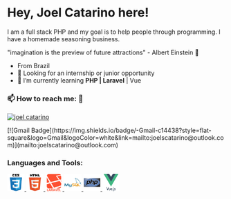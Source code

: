 # Hey, Joel Catarino here!
I am a full stack PHP and my goal is to help people through programming. I have a homemade seasoning business. 

"imagination is the preview of future attractions" - Albert Einstein 🧠

- From Brazil
- :rocket: Looking for an internship or junior opportunity
- 🌱 I’m currently learning **PHP | Laravel** | Vue


<h3 align="left">📫 How to reach me: 🧙</h3>
<p align="left">
<a href="https://linkedin.com/in/joel catarino" target="blank"><img align="center" src="https://raw.githubusercontent.com/rahuldkjain/github-profile-readme-generator/neutral-icons/src/images/icons/Social/linked-in-alt.svg" alt="joel catarino" height="30" width="40" /></a>
</p> [![Gmail Badge](https://img.shields.io/badge/-Gmail-c14438?style=flat-square&logo=Gmail&logoColor=white&link=mailto:joelscatarino@outlook.com)](mailto:joelscatarino@outlook.com)

<h3 align="left">Languages and Tools:</h3>
<p align="left"> <a href="https://www.w3schools.com/css/" target="_blank"> <img src="https://raw.githubusercontent.com/devicons/devicon/master/icons/css3/css3-original-wordmark.svg" alt="css3" width="40" height="40"/> </a> <a href="https://www.w3.org/html/" target="_blank"> <img src="https://raw.githubusercontent.com/devicons/devicon/master/icons/html5/html5-original-wordmark.svg" alt="html5" width="40" height="40"/> </a> <a href="https://laravel.com/" target="_blank"> <img src="https://raw.githubusercontent.com/devicons/devicon/master/icons/laravel/laravel-plain-wordmark.svg" alt="laravel" width="40" height="40"/> </a> </a> <a href="https://www.mysql.com/" target="_blank"> <img src="https://raw.githubusercontent.com/devicons/devicon/master/icons/mysql/mysql-original-wordmark.svg" alt="mysql" width="40" height="40"/> </a> <a href="https://www.php.net" target="_blank"> <img src="https://raw.githubusercontent.com/devicons/devicon/master/icons/php/php-original.svg" alt="php" width="40" height="40"/> </a> <a href="https://vuejs.org/" target="_blank"> <img src="https://raw.githubusercontent.com/devicons/devicon/master/icons/vuejs/vuejs-original-wordmark.svg" alt="vuejs" width="40" height="40"/> </a> </p>
